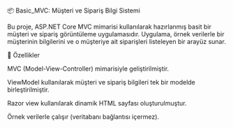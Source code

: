 📦 Basic_MVC: Müşteri ve Sipariş Bilgi Sistemi

Bu proje, ASP.NET Core MVC mimarisi kullanılarak hazırlanmış basit bir müşteri ve sipariş görüntüleme uygulamasıdır. Uygulama, örnek verilerle bir müşterinin bilgilerini ve o müşteriye ait siparişleri listeleyen bir arayüz sunar.


🚀 Özellikler

MVC (Model-View-Controller) mimarisiyle geliştirilmiştir.

ViewModel kullanılarak müşteri ve sipariş bilgileri tek bir modelde birleştirilmiştir.

Razor view kullanılarak dinamik HTML sayfası oluşturulmuştur.

Örnek verilerle çalışır (veritabanı bağlantısı içermez).

